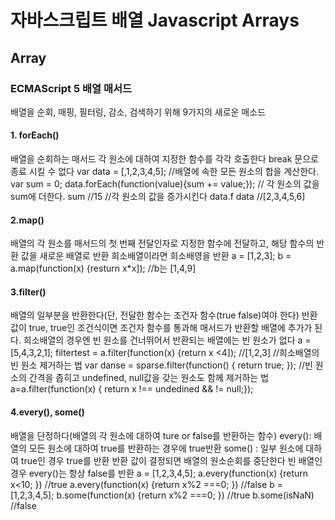 # 자바스크립트 배열 Javascript Arrays

## Array

### ECMAScript 5 배열 매서드
배열을 순회, 매핑, 필터링, 감소, 검색하기 위해 9가지의 새로운 매소드


#### 1. forEach()

배열을 순회하는 매서드 각 원소에 대하여 지정한 함수를 각각 호출한다
break 문으로 종료 시킬 수 없다
var data = [,1,2,3,4,5];	//배열에 속한 모든 원소의 합을 계산한다.
var sum = 0;
data.forEach(function(value){sum += value;}); // 각 원소의 값을 sum에 더한다.
sum //15
//각 원소의 값을 증가시킨다
data.f
data //[2,3,4,5,6]


#### 2.map()

배열의 각 원소를 매서드의 첫 번째 전달인자로 지정한 함수에 전달하고, 해당 함수의 반환 값을 새로운 배열로 반환
희소배열이라면 희소배영을 반환
a = [1,2,3];
b = a.map(function(x) {resturn x*x]); //b는 [1,4,9]

#### 3.filter()

배열의 일부분을 반환한다(단, 전달한 함수는 조건자 함수(true false)여야 한다)
반환값이 true, true인 조건식이면 조건자 함수를 통과해 매서드가 반환할 배열에 추가가 된다.
희소배열의 경우엔 빈 원소를 건너뛰어서 반환되는 배열에는 빈 원소가 없다
a = [5,4,3,2,1];
filtertest = a.filter(function(x) {return x <4]); //[1,2,3]
//희소배열의 빈 원소 제거하는 법
var danse = sparse.filter(function() { return true; });
//빈 원소의 간격을 좁히고 undefined, null값을 갖는 원소도 함께 제거하는 법
a=a.filter(function(x) { return x !== undedined && != null;});


#### 4.every(), some()

배열을 단정하다(배열의 각 원소에 대하여 ture or false를 반환하는 함수)
every(): 배열의 모든 원소에 대하여 true를 반환하는 경우에 true반환
some() : 일부 원소에 대하여 true인 경우 true를 반환
반환 값이 결정되면 배열의 원소순회를 중단한다
빈 배열인 경우 every()는 항상 false를 반환 
a = [1,2,3,4,5];
a.every(function(x) {return x<10; }) //true
a.every(function(x) {return x%2 ===0; }) //false
b = [1,2,3,4,5];
b.some(function(x) {return x%2 ===0; }) //true
b.some(isNaN) //false

